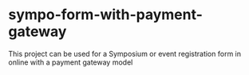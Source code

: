 # sympo-form-with-payment-gateway
This project can be used for a Symposium or event registration form in online with a payment gateway model
